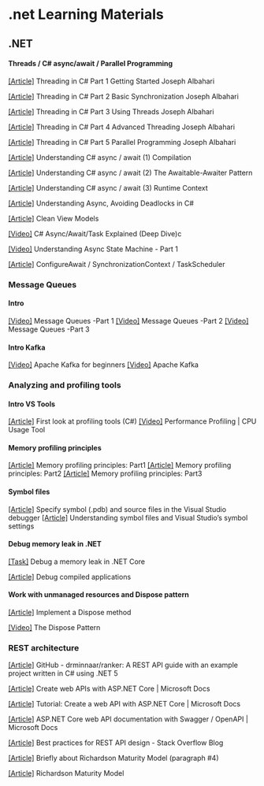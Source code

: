 # .net Learning Materials

## .NET
#### Threads / C# async/await  / Parallel Programming
[[Article]](http://www.albahari.com/threading/) Threading in C# Part 1 Getting Started Joseph Albahari

[[Article]](http://www.albahari.com/threading/part2.aspx) Threading in C# Part 2 Basic Synchronization Joseph Albahari

[[Article]](http://www.albahari.com/threading/part3.aspx) Threading in C# Part 3 Using Threads Joseph Albahari

[[Article]](http://www.albahari.com/threading/part4.aspx) Threading in C# Part 4 Advanced Threading Joseph Albahari

[[Article]](http://www.albahari.com/threading/part5.aspx) Threading in C# Part 5 Parallel Programming Joseph Albahari

[[Article]](https://weblogs.asp.net/dixin/understanding-c-sharp-async-await-1-compilation) Understanding C# async / await (1) Compilation

[[Article]](https://weblogs.asp.net/dixin/understanding-c-sharp-async-await-2-awaitable-awaiter-pattern) Understanding C# async / await (2) The Awaitable-Awaiter Pattern

[[Article]](https://weblogs.asp.net/dixin/understanding-c-sharp-async-await-3-runtime-context) Understanding C# async / await (3) Runtime Context

[[Article]](https://medium.com/rubrikkgroup/understanding-async-avoiding-deadlocks-e41f8f2c6f5d) Understanding Async, Avoiding Deadlocks in C#

[[Article]](https://blog.tomasz-rewak.com/clean-view-models/) Clean View Models

[[Video]](https://www.youtube.com/watch?v=il9gl8MH17s&t=843s&ab_channel=RawCoding) C# Async/Await/Task Explained (Deep Dive)c

[[Video]](https://www.youtube.com/watch?v=RqJESGHEMDY&list=LL&index=1&ab_channel=FullStackAmigo) Understanding Async State Machine - Part 1

[[Article]](https://devblogs.microsoft.com/dotnet/configureawait-faq/) ConfigureAwait / SynchronizationContext / TaskScheduler 

### Message Queues
#### Intro
[[Video]](https://www.youtube.com/watch?v=J6CBdSCB_fY&ab_channel=sudoCODE) Message Queues -Part 1
[[Video]](https://www.youtube.com/watch?v=EgJ7xts82Mg&ab_channel=sudoCODE) Message Queues -Part 2
[[Video]](https://www.youtube.com/watch?v=-vd_Ay0pvFY&ab_channel=sudoCODE) Message Queues -Part 3
#### Intro Kafka
[[Video]](https://www.youtube.com/watch?v=Hl61x0s3yeQ&list=PLxoOrmZMsAWxXBF8h_TPqYJNsh3x4GyO4&index=2&ab_channel=SelfTuts) Apache Kafka for beginners
[[Video]](https://www.youtube.com/watch?v=B5j3uNBH8X4&list=RDCMUCmZz-Gj3caLLzEWBtbYUXaA&start_radio=1&t=1s&ab_channel=Confluent) Apache Kafka

### Analyzing and profiling tools

#### Intro VS Tools
[[Article]](https://learn.microsoft.com/en-us/visualstudio/profiling/profiling-feature-tour?view=vs-2022) First look at profiling tools (C#)
[[Video]](https://www.youtube.com/watch?v=X1-uHpEqNGM&ab_channel=MicrosoftVisualStudio) Performance Profiling | CPU Usage Tool

#### Memory profiling principles
[[Article]](https://michaelscodingspot.com/memory-profilers-principles/) Memory profiling principles: Part1
[[Article]](https://michaelscodingspot.com/memory-profilers-for-memory-leaks/) Memory profiling principles: Part2
[[Article]](https://michaelscodingspot.com/fix-memory-pressure-dotnet/) Memory profiling principles: Part3

#### Symbol files
[[Article]](https://learn.microsoft.com/en-us/visualstudio/debugger/specify-symbol-dot-pdb-and-source-files-in-the-visual-studio-debugger?view=vs-2022) Specify symbol (.pdb) and source files in the Visual Studio debugger 
[[Article]](https://devblogs.microsoft.com/devops/understanding-symbol-files-and-visual-studios-symbol-settings/) Understanding symbol files and Visual Studio’s symbol settings

#### Debug memory leak in .NET
[[Task]](https://learn.microsoft.com/en-us/dotnet/core/diagnostics/debug-memory-leak) Debug a memory leak in .NET Core

[[Article]](https://learn.microsoft.com/en-us/visualstudio/debugger/decompilation?view=vs-2022) Debug compiled applications

#### Work with unmanaged resources and Dispose pattern
[[Article]](https://learn.microsoft.com/en-us/dotnet/standard/garbage-collection/implementing-dispose) Implement a Dispose method

[[Video]](https://www.youtube.com/watch?v=CV5UlcfFls4&list=LL&index=3&t=298s&ab_channel=CodingTutorials) The Dispose Pattern

### REST architecture
[[Article]](https://github.com/drminnaar/ranker) GitHub - drminnaar/ranker: A REST API guide with an example project written in C# using .NET 5

[[Article]](https://learn.microsoft.com/en-us/aspnet/core/web-api/?view=aspnetcore-6.0) Create web APIs with ASP.NET Core | Microsoft Docs

[[Article]](https://learn.microsoft.com/en-us/aspnet/core/tutorials/first-web-api?view=aspnetcore-6.0&tabs=visual-studio) Tutorial: Create a web API with ASP.NET Core | Microsoft Docs

[[Article]](https://learn.microsoft.com/en-us/aspnet/core/tutorials/web-api-help-pages-using-swagger?view=aspnetcore-6.0) ASP.NET Core web API documentation with Swagger / OpenAPI | Microsoft Docs

[[Article]](https://stackoverflow.blog/2020/03/02/best-practices-for-rest-api-design/#h-maintain-good-security-practices) Best practices for REST API design - Stack Overflow Blog

[[Article]](https://www.baeldung.com/cs/rest-architecture) Briefly about Richardson Maturity Model (paragraph #4)

[[Article]](https://martinfowler.com/articles/richardsonMaturityModel.html) Richardson Maturity Model










